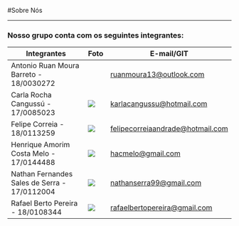 #Sobre Nós

-------------------------------------------------

### Nosso grupo conta com os seguintes integrantes:  

Integrantes                 |    Foto       | E-mail/GIT
 ------------------------   | -----------   | -----------
Antonio Ruan Moura Barreto - 18/0030272    | ![]()|ruanmoura13@outlook.com
Carla Rocha Cangussú - 17/0085023    | ![](https://raw.githubusercontent.com/Interacao-Humano-Computador/2020.2-Grupo5/main/Imagens/carla.jpg)|karlacangussu@hotmail.com
Felipe Correia - 18/0113259 | ![](https://raw.githubusercontent.com/Interacao-Humano-Computador/2020.2-Grupo5/main/Imagens/felipe.jpeg) |felipecorreiaandrade@hotmail.com
Henrique Amorim Costa Melo - 17/0144488    | ![](https://raw.githubusercontent.com/Interacao-Humano-Computador/2020.2-Grupo5/main/Imagens/Henrique.jpeg)|hacmelo@gmail.com
Nathan Fernandes Sales de Serra - 17/0112004| ![](https://raw.githubusercontent.com/Interacao-Humano-Computador/2020.2-Grupo5/main/Imagens/foto_nathan.png)|nathanserra99@gmail.com
Rafael Berto Pereira - 18/0108344    | ![](https://raw.githubusercontent.com/Interacao-Humano-Computador/2020.2-Grupo5/main/Imagens/Minhafoto2.jpeg)|rafaelbertopereira@gmail.com

